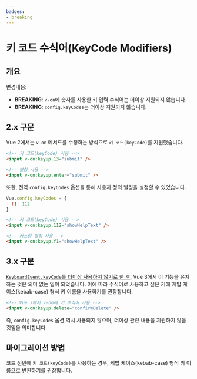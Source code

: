 ```yaml
---
badges:
- breaking
---
```


# 키 코드 수식어(KeyCode Modifiers) <migrationbadges badges="$frontmatter.badges"></migrationbadges>

## 개요

변경내용:

- **BREAKING**: `v-on`에 숫자를 사용한 키 입력 수식어는 더이상 지원되지 않습니다.
- **BREAKING**: `config.keyCodes`는 더이상 지원되지 않습니다.

## 2.x 구문

Vue 2에서는 `v-on` 메서드를 수정하는 방식으로 `키 코드(keyCode)`를 지원했습니다.

```html
<!-- 키 코드(keyCode) 사용 -->
<input v-on:keyup.13="submit" />

<!-- 별칭 사용 -->
<input v-on:keyup.enter="submit" />
```

또한, 전역 `config.keyCodes` 옵션을 통해 사용자 정의 별칭을 설정할 수 있었습니다.

```js
Vue.config.keyCodes = {
  f1: 112
}
```

```html
<!-- 키 코드(keyCode) 사용 -->
<input v-on:keyup.112="showHelpText" />

<!-- 커스텀 별칭 사용 -->
<input v-on:keyup.f1="showHelpText" />
```

## 3.x 구문

[`KeyboardEvent.keyCode`를 더이상 사용하지 않기로 한 후,](https://developer.mozilla.org/en-US/docs/Web/API/KeyboardEvent/keyCode) Vue 3에서 이 기능을 유지하는 것은 의미 없는 일이 되었습니다. 이에 따라 수식어로 사용하고 싶은 키에 케밥 케이스(kebab-case) 형식 키 이름을 사용하기를 권장합니다.

```html
<!-- Vue 3에서 v-on에 키 수식어 사용 -->
<input v-on:keyup.delete="confirmDelete" />
```

즉, `config.keyCodes` 옵션 역시 사용되지 않으며, 더이상 관련 내용을 지원하지 않을 것임을 의미합니다.

## 마이그레이션 방법

코드 전반에 `키 코드(keyCode)`를 사용하는 경우, 케밥 케이스(kebab-case) 형식 키 이름으로 변환하기를 권장합니다.
